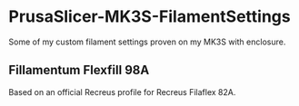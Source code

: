 # PrusaSlicer-MK3S-FilamentSettings
Some of my custom filament settings proven on my MK3S with enclosure.

## Fillamentum Flexfill 98A
Based on an official Recreus profile for Recreus Filaflex 82A.
